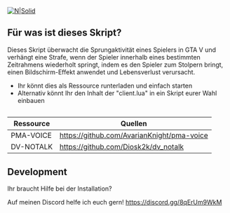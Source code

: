 [![N|Solid](https://cdn.discordapp.com/attachments/923842147222962186/1237645009218441236/standard.gif?ex=663c663c&is=663b14bc&hm=de71ce7741913eab5732e49f3fff14dbe2d0167457fab48eacaef0973256eb8e&)](https://nodesource.com/products/nsolid)
## Für was ist dieses Skript?
Dieses Skript überwacht die Sprungaktivität eines Spielers in GTA V und verhängt eine Strafe, wenn der Spieler innerhalb eines bestimmten Zeitrahmens wiederholt springt, indem es den Spieler zum Stolpern bringt, einen Bildschirm-Effekt anwendet und Lebensverlust verursacht.

- Ihr könnt dies als Ressource runterladen und einfach starten
- Alternativ könnt Ihr den Inhalt der "client.lua" in ein Skript eurer Wahl einbauen
##
##
| Ressource | Quellen |
| ------ | ------ |
| PMA-VOICE | https://github.com/AvarianKnight/pma-voice |
| DV-NOTALK | https://github.com/Diosk2k/dv_notalk |
##
## Development
Ihr braucht Hilfe bei der Installation?

Auf meinen Discord helfe ich euch gern!
https://discord.gg/8qErUm9WkM
